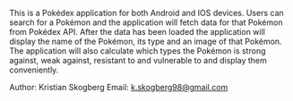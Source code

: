 This is a Pokédex application for both Android and IOS devices. Users can search for a Pokémon and the application will fetch data for that Pokémon from Pokédex API. After the data has been loaded the application will display the name of the Pokémon, its type and an image of that Pokémon. The application will also calculate which types the Pokémon is strong against, weak against, resistant to and vulnerable to and display them conveniently.

Author: Kristian Skogberg
Email: k.skogberg98@gmail.com
